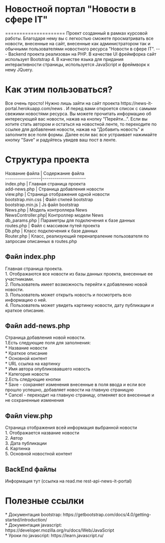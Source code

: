 <h1>Новостной портал "Новости в сфере IT"</h1>
=====================
Проект созданный в рамках курсовой работы. Благодаря нему вы с легкостью сможете просматривать все новости, внесенные на сайт, внесенные как администратором так и обычными пользователями новостного ресурса "Новости в сфере IT".
---
Backend проекта реализован на PHP. В качестве UI фреймфорка сайт использует Bootstrap 4. В качестве языка для придания интерактивности страницы, используется JavaScript и фреймворк к нему JQuery.
<h1>Как этим пользоваться?</h1>
Все очень просто! Нужно лишь зайти на сайт проекта https://news-it-portal.herokuapp.com/news . И перед вами откроется список с самыми свежими новостями ресурса. Вы можете прочитать информацию об интересующей вас новости, нажав на кнопку "Перейти...". Если вы хотите стать автором и остаться на новостной ленте, то переходите по ссылке для добавления новости, нажав на "Добавить новость" и заполните все поля формы. Далее если вас все устраивает нажимайте кнопку "Save" и радуйтесь увидев ваш пост в ленте.
<h1>Структура проекта</h1>
    Название файла    | Содержание файла<br>
    ------------------|----------------------<br>
    index.php         | Главная страница проекта<br>
    add-news.php      | Страница добавления новости<br>
    view.php          | Страница отображения одной новости <br>
    bootstrap.min.css | Файл стилей bootstrap<br>
    bootstrap.min.js  | Js файл bootstrap<br>
    News.php          | Модель контроллера News<br>
    NewsController.php| Контроллер модели News<br>
    db_params.php     | Параметры для подключения к базе данных<br>
    routes.php        | Файл с массивом путей проекта<br>
    Db.php            | Класс подключения к базе данных<br>
    Router.php        | Класс, реализующий перенапраление пользователя по запросам описанных в routes.php<br>
<h2>Файл index.php</h2>
Главная страница проекта. <br>
    1. Отображаются все новости из базы данных проекта, внесенные ее участниками. <br>
    2. Пользователь имеет возможность перейти к добавлению новой новости.<br>
    3. Пользователь может открыть новость и посмотреть всю информацию о ней.<br>
    4. Пользователь может увидеть картинку новости, дату публикации и краткое описание.<br>
<h2>Файл add-news.php</h2>
Страница добавления новой новости.<br>
    1.Есть следующие поля для заполнения:<br>
        * Название новости<br>
        * Краткое описание <br>
        * Основной контент<br>
        * URL ссылка на картинку<br>
        * Имя автора опубликовавшего новость<br>
        * Категория новости<br>
    2.Есть следующие кнопки<br>
        * Save - сохраняет изменения внесенные в поля ввода и если все прошло успешно, добавляет новости на главную страницую<br>
        * Cancel - переходит на главную страницу, отменяет все внесенные и не сохраненные изменения<br>
<h2>Файл view.php</h2>     
Страница отображения всей информация выбранной новости<br>
    1. Отображается название новости<br>
    2. Автор <br>
    3. Дата публикации<br>
    4. Картинка<br>
    5. Основной новостной контент<br>
<h2>BackEnd файлы</h2>
Информация тут (ссылка на read.me rest-api-news-it-portal)
<h1>Полезные ссылки</h1>
    * Документация bootstrap: https://getbootstrap.com/docs/4.0/getting-started/introduction/   <br>
    * Документация javascript: https://developer.mozilla.org/ru/docs/Web/JavaScript  <br>
    * Уроки по javascript: https://learn.javascript.ru/  <br>
        
        
        
        
        
        
        
        
        
        
        
        
        
        
        
        